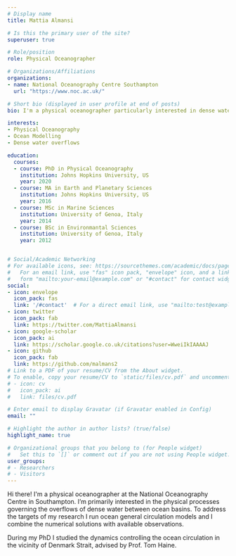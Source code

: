 ```yaml
---
# Display name
title: Mattia Almansi

# Is this the primary user of the site?
superuser: true

# Role/position
role: Physical Oceanographer

# Organizations/Affiliations
organizations:
- name: National Oceanography Centre Southampton
  url: "https://www.noc.ac.uk/"

# Short bio (displayed in user profile at end of posts)
bio: I'm a physical oceanographer particularly interested in dense water overflows.

interests:
- Physical Oceanography
- Ocean Modelling
- Dense water overflows

education:
  courses:
  - course: PhD in Physical Oceanography
    institution: Johns Hopkins University, US
    year: 2020
  - course: MA in Earth and Planetary Sciences
    institution: Johns Hopkins University, US
    year: 2016
  - course: MSc in Marine Sciences
    institution: University of Genoa, Italy
    year: 2014
  - course: BSc in Environmantal Sciences
    institution: University of Genoa, Italy
    year: 2012


# Social/Academic Networking
# For available icons, see: https://sourcethemes.com/academic/docs/page-builder/#icons
#   For an email link, use "fas" icon pack, "envelope" icon, and a link in the
#   form "mailto:your-email@example.com" or "#contact" for contact widget.
social:
- icon: envelope
  icon_pack: fas
  link: '/#contact'  # For a direct email link, use "mailto:test@example.org".
- icon: twitter
  icon_pack: fab
  link: https://twitter.com/MattiaAlmansi
- icon: google-scholar
  icon_pack: ai
  link: https://scholar.google.co.uk/citations?user=WweiIkIAAAAJ
- icon: github
  icon_pack: fab
  link: https://github.com/malmans2
# Link to a PDF of your resume/CV from the About widget.
# To enable, copy your resume/CV to `static/files/cv.pdf` and uncomment the lines below.
# - icon: cv
#   icon_pack: ai
#   link: files/cv.pdf

# Enter email to display Gravatar (if Gravatar enabled in Config)
email: ""

# Highlight the author in author lists? (true/false)
highlight_name: true

# Organizational groups that you belong to (for People widget)
#   Set this to `[]` or comment out if you are not using People widget.
user_groups:
# - Researchers
# - Visitors
---
```


Hi there!
I'm a physical oceanographer at the National Oceanography Centre in Southampton.
I’m primarily interested in the physical processes governing the overflows of dense water between ocean basins.
To address the targets of my research I run ocean general circulation models and I combine the numerical solutions with available observations.

During my PhD I studied the dynamics controlling the ocean circulation in the vicinity of Denmark Strait, advised by Prof. Tom Haine.

